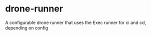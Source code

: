 # drone-runner
A configurable drone runner that uses the Exec runner for ci and cd, depending on config
